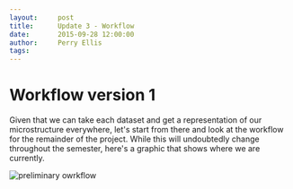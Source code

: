 ```yaml
---
layout:     post
title:      Update 3 - Workflow
date:       2015-09-28 12:00:00
author:     Perry Ellis
tags: 	
---
```


<!-- Start Writing Below in Markdown -->

# Workflow version 1
Given that we can take each dataset and get a representation of our microstructure everywhere, let's start from there and look at the workflow for the remainder of the project.  While this will undoubtedly change throughout the semester, here's a graphic that shows where we are currently.

![preliminary owrkflow](/project-pages/img/post4/workflow.PNG)









